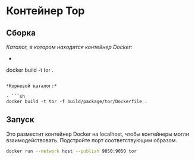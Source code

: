 # Контейнер Тор

## Cборка

*Каталог, в котором находится контейнер Docker:*


- ```sh
docker build -t tor .
```

*Корневой каталог:*

- ```sh
docker build -t tor -f build/package/tor/Dockerfile .
```

## Запуск

Это разместит контейнер Docker на localhost, чтобы контейнеры могли взаимодействовать. Подстройте порт соответствующим образом.

```sh
docker run --network host --publish 9050:9050 tor
```
